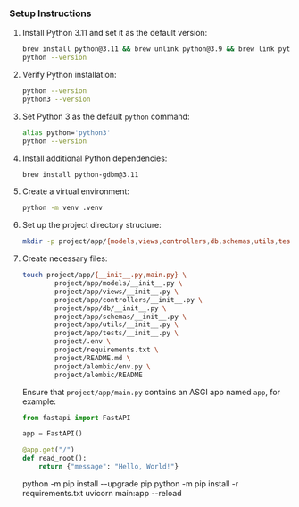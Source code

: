 ### Setup Instructions

1. Install Python 3.11 and set it as the default version:
    ```bash
    brew install python@3.11 && brew unlink python@3.9 && brew link python@3.11
    python --version
    ```

2. Verify Python installation:
    ```bash
    python --version
    python3 --version
    ```

3. Set Python 3 as the default `python` command:
    ```bash
    alias python='python3'
    python --version
    ```

4. Install additional Python dependencies:
    ```bash
    brew install python-gdbm@3.11
    ```

5. Create a virtual environment:
    ```bash
    python -m venv .venv
    ```

6. Set up the project directory structure:
    ```bash
    mkdir -p project/app/{models,views,controllers,db,schemas,utils,tests} project/alembic/versions
    ```

7. Create necessary files:
    ```bash
    touch project/app/{__init__.py,main.py} \
            project/app/models/__init__.py \
            project/app/views/__init__.py \
            project/app/controllers/__init__.py \
            project/app/db/__init__.py \
            project/app/schemas/__init__.py \
            project/app/utils/__init__.py \
            project/app/tests/__init__.py \
            project/.env \
            project/requirements.txt \
            project/README.md \
            project/alembic/env.py \
            project/alembic/README
    ```

    Ensure that `project/app/main.py` contains an ASGI app named `app`, for example:
    ```python
    from fastapi import FastAPI

    app = FastAPI()

    @app.get("/")
    def read_root():
        return {"message": "Hello, World!"}
    ```



    python -m pip install --upgrade pip
    python -m pip install -r requirements.txt
    uvicorn main:app --reload

